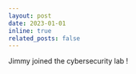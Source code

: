 ```yaml
---
layout: post
date: 2023-01-01
inline: true
related_posts: false
---
```


Jimmy joined the cybersecurity lab !